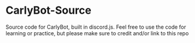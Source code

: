 # CarlyBot-Source
Source code for CarlyBot, built in discord.js. Feel free to use the code for learning or practice, but please make sure to credit and/or link to this repo 
